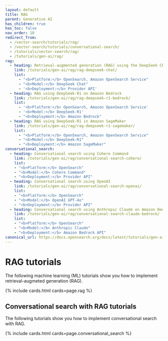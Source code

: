 ```yaml
---
layout: default
title: RAG
parent: Generative AI
has_children: true
has_toc: false
nav_order: 10
redirect_from:
  - /vector-search/tutorials/rag/
  - /vector-search/tutorials/conversational-search/
  - /tutorials/vector-search/rag/
  - /tutorials/gen-ai/rag/
rag:
  - heading: Retrieval-augmented generation (RAG) using the DeepSeek Chat API
    link: /tutorials/gen-ai/rag/rag-deepseek-chat/  
    list:
      - "<b>Platform:</b> OpenSearch, Amazon OpenSearch Service"
      - "<b>Model:</b> DeepSeek Chat" 
      - '<b>Deployment:</b> Provider API'  
  - heading: RAG using DeepSeek-R1 on Amazon Bedrock
    link: /tutorials/gen-ai/rag/rag-deepseek-r1-bedrock/ 
    list:
      - '<b>Platform:</b> OpenSearch, Amazon OpenSearch Service'
      - '<b>Model:</b> DeepSeek-R1'  
      - "<b>Deployment:</b> Amazon Bedrock"  
  - heading: RAG using DeepSeek-R1 in Amazon SageMaker
    link: /tutorials/gen-ai/rag/rag-deepseek-r1-sagemaker/
    list:
      - "<b>Platform:</b> OpenSearch, Amazon OpenSearch Service"  
      - "<b>Model:</b> DeepSeek-R1"  
      - "<b>Deployment:</b> Amazon SageMaker"  
conversational_search:
  - heading: Conversational search using Cohere Command
    link: /tutorials/gen-ai/rag/conversational-search-cohere/ 
    list:
    - "<b>Platform:</b> OpenSearch"
    - "<b>Model:</b> Cohere Command"  
    - "<b>Deployment:</b> Provider API" 
  - heading: Conversational search using OpenAI
    link: /tutorials/gen-ai/rag/conversational-search-openai/ 
    list:
    - "<b>Platform:</b> OpenSearch"
    - "<b>Model:</b> OpenAI GPT-4o"  
    - "<b>Deployment:</b> Provider API" 
  - heading: Conversational search using Anthropic Claude on Amazon Bedrock
    link: /tutorials/gen-ai/rag/conversational-search-claude-bedrock/ 
    list:
    - "<b>Platform:</b> OpenSearch"
    - "<b>Model:</b> Anthropic Claude"  
    - "<b>Deployment:</b> Amazon Bedrock API"  
canonical_url: https://docs.opensearch.org/docs/latest/tutorials/gen-ai/rag/index/
---
```


# RAG tutorials

The following machine learning (ML) tutorials show you how to implement retrieval-augmeted generation (RAG).

{% include cards.html cards=page.rag %}

## Conversational search with RAG tutorials

The following tutorials show you how to implement conversational search with RAG.

{% include cards.html cards=page.conversational_search %}